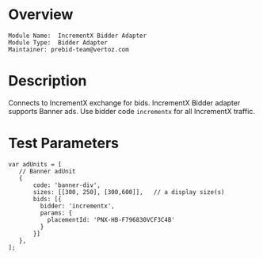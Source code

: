 # Overview

```
Module Name:  IncrementX Bidder Adapter
Module Type:  Bidder Adapter
Maintainer: prebid-team@vertoz.com
```

# Description

Connects to IncrementX exchange for bids.
IncrementX Bidder adapter supports Banner ads.
Use bidder code ```incrementx``` for all IncrementX traffic.

# Test Parameters
```
var adUnits = [
   // Banner adUnit
   {
       code: 'banner-div',
       sizes: [[300, 250], [300,600]],   // a display size(s)
       bids: [{
         bidder: 'incrementx',
         params: {
           placementId: 'PNX-HB-F796830VCF3C4B'
         }
       }]
   },
];
```

